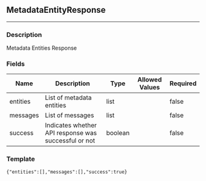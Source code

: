 ## MetadataEntityResponse
---
### Description
Metadata Entities Response
### Fields
| Name | Description | Type | Allowed Values | Required |
| ---- | ----------- | ---- | -------------- | -------- |
| entities | List of metadata entities | list |  | false |
| messages | List of messages | list |  | false |
| success | Indicates whether API response was successful or not | boolean |  | false |
### Template
```
{"entities":[],"messages":[],"success":true}
```
